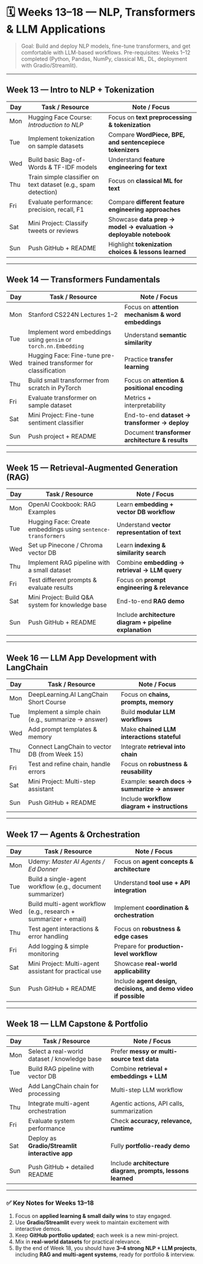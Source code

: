 # 🗓 Weeks 13–18 — NLP, Transformers & LLM Applications

> Goal: Build and deploy NLP models, fine-tune transformers, and get comfortable with LLM-based workflows.
> Pre-requisites: Weeks 1–12 completed (Python, Pandas, NumPy, classical ML, DL, deployment with Gradio/Streamlit).

---

## **Week 13 — Intro to NLP + Tokenization**

| Day | Task / Resource                                                | Note / Focus                                                      |
| --- | -------------------------------------------------------------- | ----------------------------------------------------------------- |
| Mon | Hugging Face Course: *Introduction to NLP*                     | Focus on **text preprocessing & tokenization**                    |
| Tue | Implement tokenization on sample datasets                      | Compare **WordPiece, BPE, and sentencepiece tokenizers**          |
| Wed | Build basic Bag-of-Words & TF-IDF models                       | Understand **feature engineering for text**                       |
| Thu | Train simple classifier on text dataset (e.g., spam detection) | Focus on **classical ML for text**                                |
| Fri | Evaluate performance: precision, recall, F1                    | Compare **different feature engineering approaches**              |
| Sat | Mini Project: Classify tweets or reviews                       | Showcase **data prep → model → evaluation → deployable notebook** |
| Sun | Push GitHub + README                                           | Highlight **tokenization choices & lessons learned**              |

---

## **Week 14 — Transformers Fundamentals**

| Day | Task / Resource                                                    | Note / Focus                                       |
| --- | ------------------------------------------------------------------ | -------------------------------------------------- |
| Mon | Stanford CS224N Lectures 1–2                                       | Focus on **attention mechanism & word embeddings** |
| Tue | Implement word embeddings using `gensim` or `torch.nn.Embedding`   | Understand **semantic similarity**                 |
| Wed | Hugging Face: Fine-tune pre-trained transformer for classification | Practice **transfer learning**                     |
| Thu | Build small transformer from scratch in PyTorch                    | Focus on **attention & positional encoding**       |
| Fri | Evaluate transformer on sample dataset                             | Metrics + interpretability                         |
| Sat | Mini Project: Fine-tune sentiment classifier                       | End-to-end **dataset → transformer → deploy**      |
| Sun | Push project + README                                              | Document **transformer architecture & results**    |

---

## **Week 15 — Retrieval-Augmented Generation (RAG)**

| Day | Task / Resource                                               | Note / Focus                                            |
| --- | ------------------------------------------------------------- | ------------------------------------------------------- |
| Mon | OpenAI Cookbook: RAG Examples                                 | Learn **embedding + vector DB workflow**                |
| Tue | Hugging Face: Create embeddings using `sentence-transformers` | Understand **vector representation of text**            |
| Wed | Set up Pinecone / Chroma vector DB                            | Learn **indexing & similarity search**                  |
| Thu | Implement RAG pipeline with a small dataset                   | Combine **embedding → retrieval → LLM query**           |
| Fri | Test different prompts & evaluate results                     | Focus on **prompt engineering & relevance**             |
| Sat | Mini Project: Build Q\&A system for knowledge base            | End-to-end **RAG demo**                                 |
| Sun | Push GitHub + README                                          | Include **architecture diagram + pipeline explanation** |

---

## **Week 16 — LLM App Development with LangChain**

| Day | Task / Resource                                     | Note / Focus                                  |
| --- | --------------------------------------------------- | --------------------------------------------- |
| Mon | DeepLearning.AI LangChain Short Course              | Focus on **chains, prompts, memory**          |
| Tue | Implement a simple chain (e.g., summarize → answer) | Build **modular LLM workflows**               |
| Wed | Add prompt templates & memory                       | Make **chained LLM interactions stateful**    |
| Thu | Connect LangChain to vector DB (from Week 15)       | Integrate **retrieval into chain**            |
| Fri | Test and refine chain, handle errors                | Focus on **robustness & reusability**         |
| Sat | Mini Project: Multi-step assistant                  | Example: **search docs → summarize → answer** |
| Sun | Push GitHub + README                                | Include **workflow diagram + instructions**   |

---

## **Week 17 — Agents & Orchestration**

| Day | Task / Resource                                                  | Note / Focus                                                    |
| --- | ---------------------------------------------------------------- | --------------------------------------------------------------- |
| Mon | Udemy: *Master AI Agents / Ed Donner*                            | Focus on **agent concepts & architecture**                      |
| Tue | Build a single-agent workflow (e.g., document summarizer)        | Understand **tool use + API integration**                       |
| Wed | Build multi-agent workflow (e.g., research + summarizer + email) | Implement **coordination & orchestration**                      |
| Thu | Test agent interactions & error handling                         | Focus on **robustness & edge cases**                            |
| Fri | Add logging & simple monitoring                                  | Prepare for **production-level workflow**                       |
| Sat | Mini Project: Multi-agent assistant for practical use            | Showcase **real-world applicability**                           |
| Sun | Push GitHub + README                                             | Include **agent design, decisions, and demo video if possible** |

---

## **Week 18 — LLM Capstone & Portfolio**

| Day | Task / Resource                                | Note / Focus                                               |
| --- | ---------------------------------------------- | ---------------------------------------------------------- |
| Mon | Select a real-world dataset / knowledge base   | Prefer **messy or multi-source text data**                 |
| Tue | Build RAG pipeline with vector DB              | Combine **retrieval + embeddings + LLM**                   |
| Wed | Add LangChain chain for processing             | Multi-step LLM workflow                                    |
| Thu | Integrate multi-agent orchestration            | Agentic actions, API calls, summarization                  |
| Fri | Evaluate system performance                    | Check **accuracy, relevance, runtime**                     |
| Sat | Deploy as **Gradio/Streamlit interactive app** | Fully **portfolio-ready demo**                             |
| Sun | Push GitHub + detailed README                  | Include **architecture diagram, prompts, lessons learned** |

---

### ✅ **Key Notes for Weeks 13–18**

1. Focus on **applied learning & small daily wins** to stay engaged.
2. Use **Gradio/Streamlit** every week to maintain excitement with interactive demos.
3. Keep **GitHub portfolio updated**; each week is a new mini-project.
4. Mix in **real-world datasets** for practical relevance.
5. By the end of Week 18, you should have **3–4 strong NLP + LLM projects**, including **RAG and multi-agent systems**, ready for portfolio & interview.

